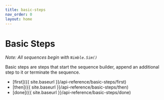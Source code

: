 ```yaml
---
title: basic-steps
nav_order: 0
layout: home
---
```


# Basic Steps

_Note: All sequences begin with `Nimble.Sim()`_

Basic steps are steps that start the sequence builder, append an additional step to it or terminate the sequence.

- [first]({{ site.baseurl }}/api-reference/basic-steps/first)
- [then]({{ site.baseurl }}/api-reference/basic-steps/then)
- [done]({{ site.baseurl }}/api-reference/basic-steps/done)